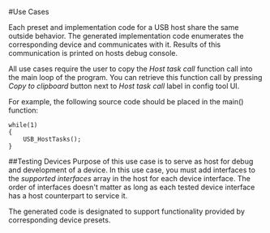 #Use Cases

Each preset and implementation code for a USB host share the same outside behavior. The generated implementation code enumerates the corresponding device and communicates with it. Results of this communication is printed on hosts debug console. 

All use cases require the user to copy the *Host task call* function call into the main loop of the program. You can retrieve this function call by pressing *Copy to clipboard* button next to *Host task call* label in config tool UI.

For example, the following source code should be placed in the main() function:

    while(1) 
    {
        USB_HostTasks();
    }  


##Testing Devices
Purpose of this use case is to serve as host for debug and development of a device. In this use case, you must add interfaces to the *supported interfaces* array in the host for each device interface. The order of interfaces doesn't matter as long as each tested device interface has a host counterpart to service it.

The generated code is designated to support functionality provided by corresponding device presets.


